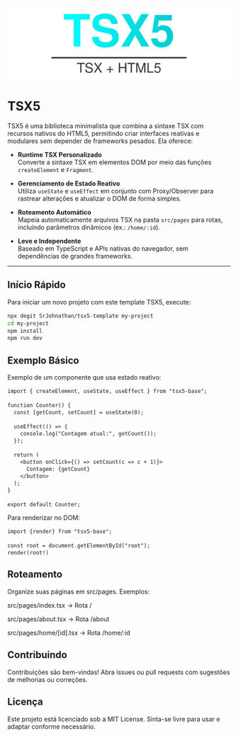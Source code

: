 ![TSX5 Logo](./logo.svg)
# TSX5

TSX5 é uma biblioteca minimalista que combina a sintaxe TSX com recursos nativos do HTML5, permitindo criar interfaces reativas e modulares sem depender de frameworks pesados. Ela oferece:

- **Runtime TSX Personalizado**  
  Converte a sintaxe TSX em elementos DOM por meio das funções `createElement` e `Fragment`.

- **Gerenciamento de Estado Reativo**  
  Utiliza `useState` e `useEffect` em conjunto com Proxy/Observer para rastrear alterações e atualizar o DOM de forma simples.

- **Roteamento Automático**  
  Mapeia automaticamente arquivos TSX na pasta `src/pages` para rotas, incluindo parâmetros dinâmicos (ex.: `/home/:id`).

- **Leve e Independente**  
  Baseado em TypeScript e APIs nativas do navegador, sem dependências de grandes frameworks.

---







## Início Rápido
Para iniciar um novo projeto com este template TSX5, execute:

```bash
npx degit SrJohnathan/tsx5-template my-project
cd my-project
npm install
npm run dev
```


## Exemplo Básico
Exemplo de um componente que usa estado reativo:

```tsx
import { createElement, useState, useEffect } from "tsx5-base";

function Counter() {
  const [getCount, setCount] = useState(0);

  useEffect(() => {
    console.log("Contagem atual:", getCount());
  });

  return (
    <button onClick={() => setCount(c => c + 1)}>
      Contagem: {getCount}
    </button>
  );
}

export default Counter;
```

Para renderizar no DOM:

```tsx 
import {render} from "tsx5-base";

const root = document.getElementById("root");
render(root!)
```

## Roteamento
Organize suas páginas em src/pages. Exemplos:

src/pages/index.tsx → Rota /

src/pages/about.tsx → Rota /about

src/pages/home/[id].tsx → Rota /home/:id

<!-- Se não estiver usando Vite (que fornece import.meta.glob), você pode criar um script Node para gerar um arquivo generated-routes.ts, que mapeia cada arquivo para sua rota correspondente.-->


## Contribuindo
Contribuições são bem-vindas! Abra issues ou pull requests com sugestões de melhorias ou correções.

## Licença
Este projeto está licenciado sob a MIT License. Sinta-se livre para usar e adaptar conforme necessário.
